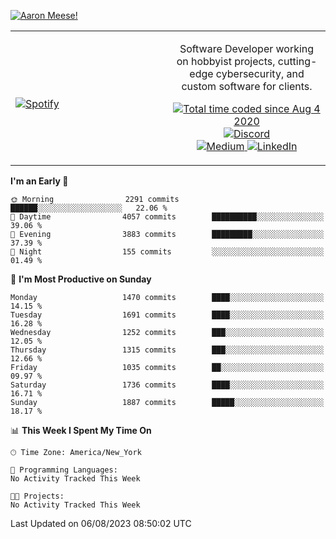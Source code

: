[![Aaron Meese!](https://user-images.githubusercontent.com/17814535/88975338-a2aabf00-d27f-11ea-963f-8a19608716b4.png)](https://github.com/ajmeese7/readme-ascii "README ASCII")

<!-- Modified from project here: https://github.com/novatorem/novatorem -->
<table width="100%">
  <tr>
  <td width="50%">

&nbsp; <br> [![Spotify](https://ajmeese7.vercel.app/api/spotify)](https://open.spotify.com/user/ajmeese)

  </td>
  <td width="50%">
    <p align="center">
    Software Developer working on hobbyist projects, cutting-edge cybersecurity, and custom software for clients.
    </p>
    <p align="center">
      <a href="https://wakatime.com/@f726891d-3b02-46cd-9b60-e8c59f9e2b14">
        <img src="https://wakatime.com/badge/user/f726891d-3b02-46cd-9b60-e8c59f9e2b14.svg" alt="Total time coded since Aug 4 2020" title="WakaTime" />
      </a>
      <a href="http://link.aaronmeese.com/discord">
        <img src="https://img.shields.io/badge/discord-ajmeese7%234835-369?style=flat-square&logo=discord&logoColor=white&color=purple" alt="Discord" title="Discord">
      </a>
      <br />
      <a href="https://link.aaronmeese.com/medium">
        <img src="https://img.shields.io/badge/medium-ajmeese7-1DB954?style=flat-square&logo=medium&logoColor=white" alt="Medium" title="Medium">
      </a>
      <a href="https://link.aaronmeese.com/linkedin">
        <img src="https://img.shields.io/badge/linkedIn-aaronmeese-1DB954?style=flat-square&logo=linkedin&logoColor=white&color=blue" alt="LinkedIn" title="LinkedIn">
      </a>
    </p>
  </td>

</table>

[//]: <> (The `&nbsp;` is to have Aphelion take up more space)

<!--START_SECTION:waka-->
**I'm an Early 🐤** 

```text
🌞 Morning                2291 commits        ██████░░░░░░░░░░░░░░░░░░░   22.06 % 
🌆 Daytime                4057 commits        ██████████░░░░░░░░░░░░░░░   39.06 % 
🌃 Evening                3883 commits        █████████░░░░░░░░░░░░░░░░   37.39 % 
🌙 Night                  155 commits         ░░░░░░░░░░░░░░░░░░░░░░░░░   01.49 % 
```
📅 **I'm Most Productive on Sunday** 

```text
Monday                   1470 commits        ████░░░░░░░░░░░░░░░░░░░░░   14.15 % 
Tuesday                  1691 commits        ████░░░░░░░░░░░░░░░░░░░░░   16.28 % 
Wednesday                1252 commits        ███░░░░░░░░░░░░░░░░░░░░░░   12.05 % 
Thursday                 1315 commits        ███░░░░░░░░░░░░░░░░░░░░░░   12.66 % 
Friday                   1035 commits        ██░░░░░░░░░░░░░░░░░░░░░░░   09.97 % 
Saturday                 1736 commits        ████░░░░░░░░░░░░░░░░░░░░░   16.71 % 
Sunday                   1887 commits        █████░░░░░░░░░░░░░░░░░░░░   18.17 % 
```


📊 **This Week I Spent My Time On** 

```text
🕑︎ Time Zone: America/New_York

💬 Programming Languages: 
No Activity Tracked This Week

🐱‍💻 Projects: 
No Activity Tracked This Week
```


 Last Updated on 06/08/2023 08:50:02 UTC
<!--END_SECTION:waka-->
